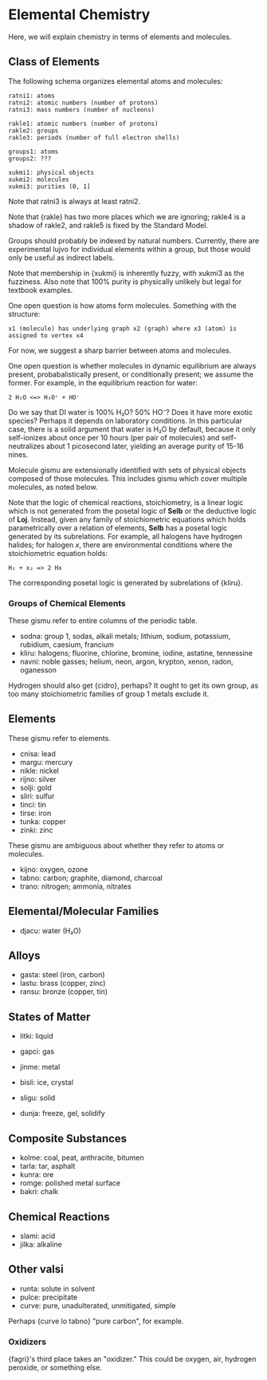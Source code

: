 # Elemental Chemistry

Here, we will explain chemistry in terms of elements and molecules.

## Class of Elements

The following schema organizes elemental atoms and molecules:

    ratni1: atoms
    ratni2: atomic numbers (number of protons)
    ratni3: mass numbers (number of nucleons)

    rakle1: atomic numbers (number of protons)
    rakle2: groups
    rakle3: periods (number of full electron shells)

    groups1: atoms
    groups2: ???

    xukmi1: physical objects
    xukmi2: molecules
    xukmi3: purities (0, 1]

Note that ratni3 is always at least ratni2.

Note that {rakle} has two more places which we are ignoring; rakle4 is a
shadow of rakle2, and rakle5 is fixed by the Standard Model.

Groups should probably be indexed by natural numbers. Currently, there are
experimental lujvo for individual elements within a group, but those would
only be useful as indirect labels.

Note that membership in {xukmi} is inherently fuzzy, with xukmi3 as the
fuzziness. Also note that 100% purity is physically unlikely but legal for
textbook examples.

One open question is how atoms form molecules. Something with the structure:

    x1 (molecule) has underlying graph x2 (graph) where x3 (atom) is assigned to vertex x4

For now, we suggest a sharp barrier between atoms and molecules.

One open question is whether molecules in dynamic equilibrium are always
present, probabalistically present, or conditionally present; we assume the
former. For example, in the equilibrium reaction for water:

    2 H₂O <=> H₃O⁺ + HO⁻

Do we say that DI water is 100% H₂O? 50% HO⁻? Does it have more exotic
species? Perhaps it depends on laboratory conditions. In this particular case,
there is a solid argument that water is H₂O by default, because it only
self-ionizes about once per 10 hours (per pair of molecules) and
self-neutralizes about 1 picosecond later, yielding an average purity of 15-16
nines.

Molecule gismu are extensionally identified with sets of physical objects
composed of those molecules. This includes gismu which cover multiple
molecules, as noted below.

Note that the logic of chemical reactions, stoichiometry, is a linear logic
which is not generated from the posetal logic of **Selb** or the deductive
logic of **Loj**. Instead, given any family of stoichiometric equations which
holds parametrically over a relation of elements, **Selb** has a posetal logic
generated by its subrelations. For example, all halogens have hydrogen
halides; for halogen *x*, there are environmental conditions where the
stoichiometric equation holds:

    H₂ + x₂ => 2 Hx

The corresponding posetal logic is generated by subrelations of {kliru}.

### Groups of Chemical Elements

These gismu refer to entire columns of the periodic table.

* sodna: group 1, sodas, alkali metals; lithium, sodium, potassium, rubidium, caesium, francium
* kliru: halogens; fluorine, chlorine, bromine, iodine, astatine, tennessine
* navni: noble gasses; helium, neon, argon, krypton, xenon, radon, oganesson

Hydrogen should also get {cidro}, perhaps? It ought to get its own group, as
too many stoichiometric families of group 1 metals exclude it.

## Elements

These gismu refer to elements.

* cnisa: lead
* margu: mercury
* nikle: nickel
* rijno: silver
* solji: gold
* sliri: sulfur
* tinci: tin
* tirse: iron
* tunka: copper
* zinki: zinc

These gismu are ambiguous about whether they refer to atoms or molecules.

* kijno: oxygen, ozone
* tabno: carbon; graphite, diamond, charcoal
* trano: nitrogen; ammonia, nitrates

## Elemental/Molecular Families

* djacu: water (H₂O)

## Alloys

* gasta: steel (iron, carbon)
* lastu: brass (copper, zinc)
* ransu: bronze (copper, tin)

## States of Matter

* litki: liquid
* gapci: gas
* jinme: metal
* bisli: ice, crystal
* sligu: solid

* dunja: freeze, gel, solidify

## Composite Substances

* kolme: coal, peat, anthracite, bitumen
* tarla: tar, asphalt
* kunra: ore
* romge: polished metal surface
* bakri: chalk

## Chemical Reactions

* slami: acid
* jilka: alkaline

## Other valsi

* runta: solute in solvent
* pulce: precipitate
* curve: pure, unadulterated, unmitigated, simple

Perhaps {curve lo tabno} "pure carbon", for example.

### Oxidizers

{fagri}'s third place takes an "oxidizer." This could be oxygen, air, hydrogen
peroxide, or something else.
